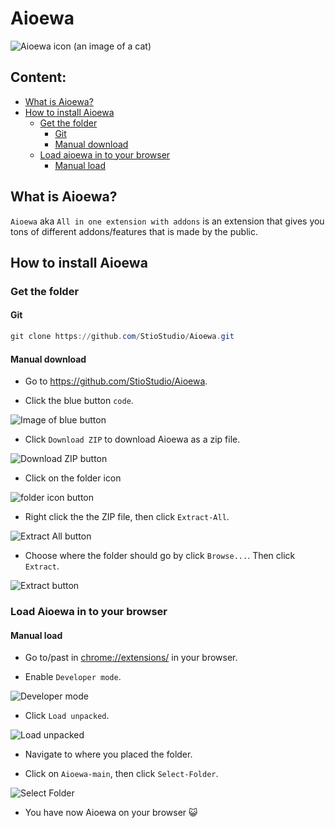 # Aioewa

![Aioewa icon (an image of a cat)](https://raw.githubusercontent.com/StioStudio/Aioewa/main/asset/icon/icon128.png)

## Content:
* [What is Aioewa?](#what-is-aioewa)
* [How to install Aioewa](#how-to-install-aioewa)
    * [Get the folder](#get-the-folder)
        * [Git](#git)
        * [Manual download](#manual-download)
    * [Load aioewa in to your browser](#load-aioewa-in-to-your-browser)
        * [Manual load](#manual-load)

## What is Aioewa?
`Aioewa` aka `All in one extension with addons` is an extension that gives you tons of different addons/features that is made by the public. 

## How to install Aioewa
### Get the folder
#### Git
```powershell
git clone https://github.com/StioStudio/Aioewa.git
```
#### Manual download

* Go to https://github.com/StioStudio/Aioewa.

* Click the blue button `code`.

![Image of blue button](./asset/images/README/blue-button.png)

* Click `Download ZIP` to download Aioewa as a zip file.

![Download ZIP button](./asset/images/README/zip.png)

* Click on the folder icon

![folder icon button](./asset/images/README/folderIcon.png)

* Right click the the ZIP file, then click `Extract-All`.

![Extract All button](./asset/images/README/Extract-All.png)

* Choose where the folder should go by click `Browse...`. Then click `Extract`.

![Extract button](./asset/images/README/Extract.png)

### Load Aioewa in to your browser
#### Manual load

* Go to/past in [chrome://extensions/](chrome://extensions/) in your browser.

* Enable `Developer mode`.

![Developer mode](./asset/images/README/Developer-mode.png)

* Click `Load unpacked`.

![Load unpacked](./asset/images/README/Load-unpacked.png)

* Navigate to where you placed the folder.

* Click on `Aioewa-main`, then click `Select-Folder`. 

![Select Folder](./asset/images/README/Select-Folder.png)

* You have now Aioewa on your browser 😺